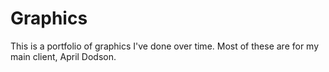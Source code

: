 # Graphics

This is a portfolio of graphics I've done over time. Most of these are for my main client, April Dodson.
